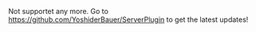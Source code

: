 Not supportet any more.
Go to https://github.com/YoshiderBauer/ServerPlugin to get the latest updates!
